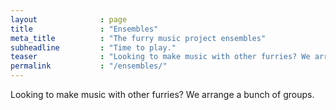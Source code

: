 ```yaml
---
layout              : page
title               : "Ensembles"
meta_title          : "The furry music project ensembles"
subheadline         : "Time to play."
teaser              : "Looking to make music with other furries? We arrange a bunch of groups."
permalink           : "/ensembles/"
---
```


Looking to make music with other furries? We arrange a bunch of groups.
